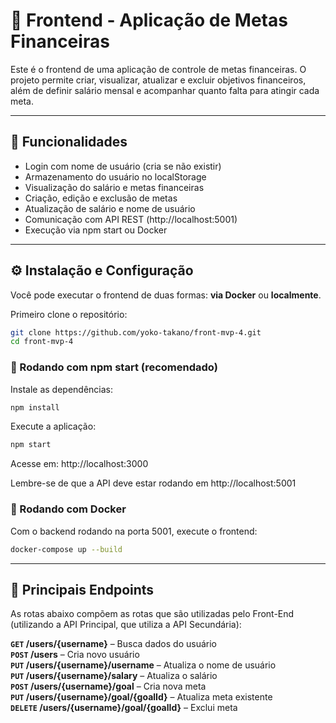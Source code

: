 # 🌱 Frontend - Aplicação de Metas Financeiras

Este é o frontend de uma aplicação de controle de metas financeiras. O projeto permite criar, visualizar, atualizar e excluir objetivos financeiros, além de definir salário mensal e acompanhar quanto falta para atingir cada meta.

---

## 🚀 Funcionalidades

- Login com nome de usuário (cria se não existir)
- Armazenamento do usuário no localStorage
- Visualização do salário e metas financeiras
- Criação, edição e exclusão de metas
- Atualização de salário e nome de usuário
- Comunicação com API REST (http://localhost:5001)
- Execução via npm start ou Docker

---

## ⚙️ Instalação e Configuração

Você pode executar o frontend de duas formas: **via Docker** ou **localmente**.

Primeiro clone o repositório:

```bash
git clone https://github.com/yoko-takano/front-mvp-4.git
cd front-mvp-4
```

### 🔧 Rodando com npm start (recomendado)
Instale as dependências:

```bash
npm install
```

Execute a aplicação:

```bash
npm start
```

Acesse em: http://localhost:3000

Lembre-se de que a API deve estar rodando em http://localhost:5001

### 🐳 Rodando com Docker
 
Com o backend rodando na porta 5001, execute o frontend:

```bash
docker-compose up --build
```

---

## 📌 Principais Endpoints

As rotas abaixo compõem as rotas que são utilizadas pelo Front-End
(utilizando a API Principal, que utiliza a API Secundária):

**`GET` /users/{username}** – Busca dados do usuário  
**`POST` /users** – Cria novo usuário  
**`PUT` /users/{username}/username** – Atualiza o nome de usuário  
**`PUT` /users/{username}/salary** – Atualiza o salário  
**`POST` /users/{username}/goal** – Cria nova meta  
**`PUT` /users/{username}/goal/{goalId}** – Atualiza meta existente  
**`DELETE` /users/{username}/goal/{goalId}** – Exclui meta  

